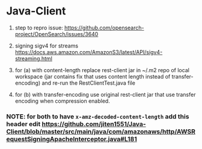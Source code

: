 # Java-Client

1. step to repro issue: https://github.com/opensearch-project/OpenSearch/issues/3640

2. signing sigv4 for streams https://docs.aws.amazon.com/AmazonS3/latest/API/sigv4-streaming.html

3. for (a) with content-length replace rest-client jar in ~/.m2 repo of local workspace (jar contains fix that uses content length instead of transfer-encoding) and re-run the RestClientTest.java file
4. for (b) with transfer-encoding use original rest-client jar that use transfer encoding when compression enabled.

### NOTE: for both to have ```x-amz-decoded-content-length``` add this header edit https://github.com/jiten1551/Java-Client/blob/master/src/main/java/com/amazonaws/http/AWSRequestSigningApacheInterceptor.java#L181



